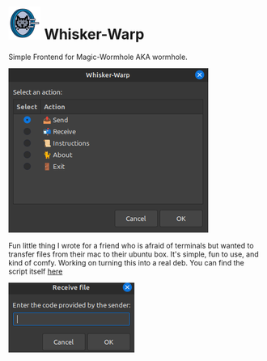 # ![alt text](https://github.com/mrcafune/Whisker-Warp/blob/main/whisker-warp.png?raw=true) Whisker-Warp
Simple Frontend for Magic-Wormhole AKA wormhole.

![alt text](https://github.com/mrcafune/Whisker-Warp/blob/main/action.png?raw=true)

Fun little thing I wrote for a friend who is afraid of terminals but wanted to transfer files from their mac to their ubuntu box.
It's simple, fun to use, and kind of comfy.  Working on turning this into a real deb.
You can find the script itself [here](https://github.com/mrcafune/Whisker-Warp/blob/main/usr/bin/whisker-warp.sh)

![alt text](https://github.com/mrcafune/Whisker-Warp/blob/main/code.png?raw=true)
